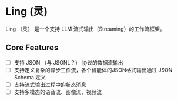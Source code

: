 # Ling (灵)

Ling （灵） 是一个支持 LLM 流式输出（Streaming）的工作流框架。

## Core Features

- [ ] 支持 JSON （与 JSONL？） 协议的数据流输出
- [ ] 支持定义复杂的异步工作流，各个智能体的JSON格式输出通过 JSON Schema 定义
- [ ] 支持流式输出过程中的状态消息
- [ ] 支持多模态的语音流、图像流、视频流
